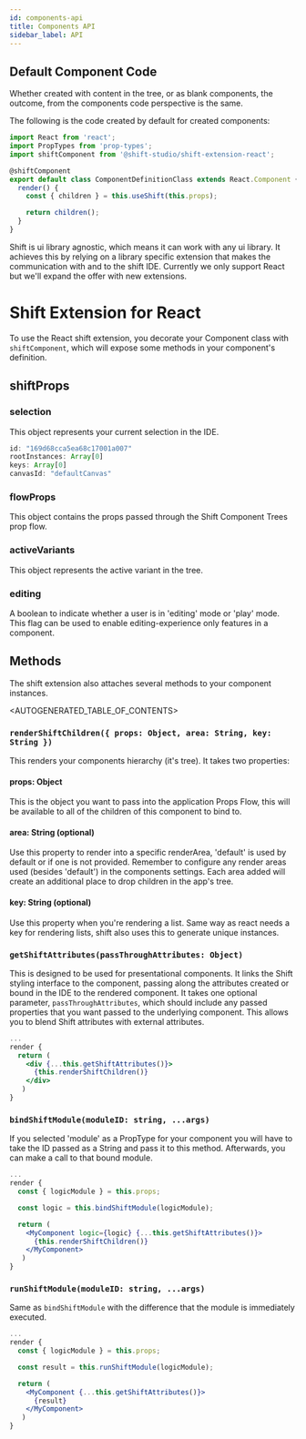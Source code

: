 ```yaml
---
id: components-api
title: Components API
sidebar_label: API
---
```


## Default Component Code

Whether created with content in the tree, or as blank components, the outcome, from the components code perspective is the same.

The following is the code created by default for created components:

```js
import React from 'react';
import PropTypes from 'prop-types';
import shiftComponent from '@shift-studio/shift-extension-react';

@shiftComponent
export default class ComponentDefinitionClass extends React.Component {
  render() {
    const { children } = this.useShift(this.props);

    return children();
  }
}
```

Shift is ui library agnostic, which means it can work with any ui library. It achieves this by relying on a library specific extension that makes the communication with and to the shift IDE. Currently we only support React but we'll expand the offer with new extensions.

# Shift Extension for React

To use the React shift extension, you decorate your Component class with `shiftComponent`, which will expose some methods in your component's definition.

## shiftProps



### selection
This object represents your current selection in the IDE.

```js
id: "169d68cca5ea68c17001a007"
rootInstances: Array[0]
keys: Array[0]
canvasId: "defaultCanvas"
```

### flowProps
This object contains the props passed through the Shift Component Trees prop flow.

### activeVariants
This object represents the active variant in the tree.

### editing
A boolean to indicate whether a user is in 'editing' mode or 'play' mode. This flag can be used to enable editing-experience only features in a component.

## Methods
The shift extension also attaches several methods to your component instances.

<AUTOGENERATED_TABLE_OF_CONTENTS>

### `renderShiftChildren({ props: Object, area: String, key: String })`

This renders your components hierarchy (it's tree). It takes two properties:

#### props: Object

This is the object you want to pass into the application Props Flow, this will be available to all of the children of this component to bind to.

#### area: String (optional)

Use this property to render into a specific renderArea, 'default' is used by default or if one is not provided. Remember to configure any render areas used (besides 'default') in the components settings. Each area added will create an additional place to drop children in the app's tree.

#### key: String (optional)

Use this property when you're rendering a list. Same way as react needs a key for rendering lists, shift also uses this to generate unique instances.

### `getShiftAttributes(passThroughAttributes: Object)`

This is designed to be used for presentational components. It links the Shift styling interface to the component, passing along the attributes created or bound in the IDE to the rendered component. It takes one optional parameter, `passThroughAttributes`, which should include any passed properties that you want passed to the underlying component. This allows you to blend Shift attributes with external attributes.

```jsx
...
render {
  return (
    <div {...this.getShiftAttributes()}>
      {this.renderShiftChildren()}
    </div>
   )
}
```

### `bindShiftModule(moduleID: string, ...args)`

If you selected 'module' as a PropType for your component you will have to take the ID passed as a String and pass it to this method. Afterwards, you can make a call to that bound module.

```jsx
...
render {
  const { logicModule } = this.props;

  const logic = this.bindShiftModule(logicModule);

  return (
    <MyComponent logic={logic} {...this.getShiftAttributes()}>
      {this.renderShiftChildren()}
    </MyComponent>
   )
}
```

### `runShiftModule(moduleID: string, ...args)`

Same as `bindShiftModule` with the difference that the module is immediately executed.

```jsx
...
render {
  const { logicModule } = this.props;

  const result = this.runShiftModule(logicModule);

  return (
    <MyComponent {...this.getShiftAttributes()}>
      {result}
    </MyComponent>
   )
}
```
